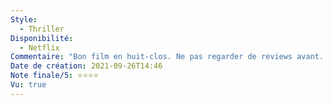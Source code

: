 ```yaml
---
Style:
  - Thriller
Disponibilité:
  - Netflix
Commentaire: "Bon film en huit-clos. Ne pas regarder de reviews avant. Les acteurs sont excellents et les protagonistes intéressants et intelligents. Dommage pour la fin qui est un peu trop absurde. "
Date de création: 2021-09-26T14:46
Note finale/5: ⭐⭐⭐⭐
Vu: true
---
```

